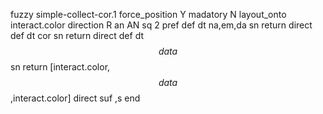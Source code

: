 fuzzy simple-collect-cor.1
   force_position Y
   madatory N
   layout_onto interact.color
   direction R
   an AN
   sq 2
   pref 
   def 
    dt na,em,da
    sn 
    return 
    direct 
   def 
    dt cor
    sn 
    return 
    direct 
   def 
    dt $$data$$
    sn 
    return [interact.color,$$data$$,interact.color]
    direct 
   suf ,s
end
